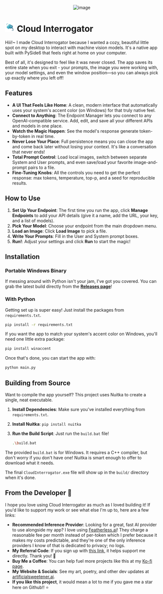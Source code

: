 <p align="center"><img width="895" height="1024" alt="image" src="https://github.com/user-attachments/assets/dc7c59f4-8d1b-432b-8a01-4aa14b84b53d" /></p>

# <img src="icon.png" alt="Cloud Interrogator Logo" width="32"> Cloud Interrogator

Hiii!~ I made Cloud Interrogator because I wanted a cozy, beautiful little spot on my desktop to interact with machine vision models. It's a native app built with PySide6 that feels right at home on your computer.

Best of all, it's designed to feel like it was never closed. The app saves its entire state when you exit - your prompts, the image you were working with, your model settings, and even the window position—so you can always pick up exactly where you left off!

## Features

- **A UI That Feels Like Home**: A clean, modern interface that automatically uses your system's accent color (on Windows) for that truly native feel.
- **Connect to Anything**: The Endpoint Manager lets you connect to any OpenAI-compatible service. Add, edit, and save all your different APIs and models in one place.
- **Watch the Magic Happen**: See the model's response generate token-by-token in real time.
- **Never Lose Your Place**: Full persistence means you can close the app and come back later without losing your context. It's like a conversation that never ends!
- **Total Prompt Control**: Load local images, switch between separate System and User prompts, and even save/load your favorite image-and-prompt pairs to a file.
- **Fine-Tuning Knobs**: All the controls you need to get the perfect response: max tokens, temperature, top-p, and a seed for reproducible results.

## How to Use

1.  **Set Up Your Endpoint**: The first time you run the app, click **Manage Endpoints** to add your API details (give it a name, add the URL, your key, and a list of models).
2.  **Pick Your Model**: Choose your endpoint from the main dropdown menu.
3.  **Load an Image**: Click **Load Image** to pick a file.
4.  **Write Your Prompts**: Fill in the User and System prompt boxes.
5.  **Run!**: Adjust your settings and click **Run** to start the magic!

## Installation

### Portable Windows Binary

If messing around with Python isn't your jam, I've got you covered. You can grab the latest build directly from the [**Releases page**](https://github.com/Artificial-Sweetener/CloudInterrogator/releases)!

### With Python

Getting set up is super easy! Just install the packages from `requirements.txt`.

```bash
pip install -r requirements.txt
```

If you want the app to match your system's accent color on Windows, you'll need one little extra package:

```bash
pip install winaccent
```

Once that's done, you can start the app with:

```bash
python main.py
```

## Building from Source

Want to compile the app yourself? This project uses Nuitka to create a single, neat executable.

1.  **Install Dependencies**: Make sure you've installed everything from `requirements.txt`.
2.  **Install Nuitka**: `pip install nuitka`
3.  **Run the Build Script**: Just run the `build.bat` file!

    ```bash
    .\build.bat
    ```

The provided `build.bat` is for Windows. It requires a C++ compiler, but don't worry if you don't have one! Nuitka is smart enough to offer to download what it needs.

The final `CloudInterrogator.exe` file will show up in the `build/` directory when it's done.

## From the Developer 💖

I hope you love using Cloud Interrogator as much as I loved building it! If you'd like to support my work or see what else I'm up to, here are a few links:

- **Recommended Inference Provider**: Looking for a great, fast AI provider to use alongside my app? I love using [Featherless.ai](https://featherless.ai/)! They charge a reasonable fee per month instead of per-token which I prefer because it makes my costs predictable, and they're one of the only inference providers I know of that is dedicated to privacy; no logs.
- **My Referral Code**: If you sign up with [this link](https://featherless.ai/register?referrer=4Z0BCRPO), it helps support me directly. Thank you! 🥰
- **Buy Me a Coffee**: You can help fuel more projects like this at my [Ko-fi page](https://ko-fi.com/artificial_sweetener).
- **My Website & Socials**: See my art, poetry, and other dev updates at [artificialsweetener.ai](https://artificialsweetener.ai).
- **If you like this project**, it would mean a lot to me if you gave me a star here on Github!! ⭐
